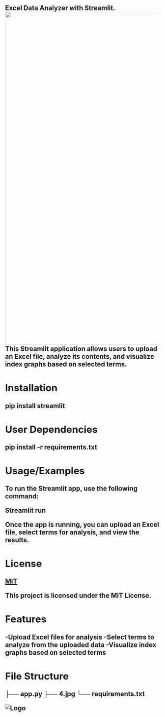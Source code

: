 <h2><width="45"/>Excel Data Analyzer with Streamlit.

<img align='right' src="https://storage.googleapis.com/pai-images/7c54ebeecdc34ef693697c9ed62da3e6.jpeg" width="1080">

This Streamlit application allows users to upload an Excel file, analyze its contents, and visualize index graphs based on selected terms.
## Installation

pip install streamlit

## User Dependencies

pip install -r requirements.txt
## Usage/Examples


To run the Streamlit app, use the following command:

Streamlit run <your app.py>

Once the app is running, you can upload an Excel file, select terms for analysis, and view the results.
## License
[MIT]()

This project is licensed under the MIT License.
## Features

-Upload Excel files for analysis
-Select terms to analyze from the uploaded data
-Visualize index graphs based on selected terms

## File Structure

├── app.py
├── 4.jpg
└── requirements.txt

![Logo](https://storage.googleapis.com/pai-images/7c54ebeecdc34ef693697c9ed62da3e6.jpeg)

